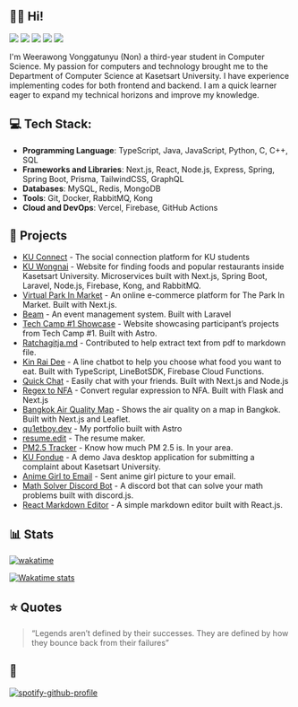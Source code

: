 ## 👋👋 Hi!
<!-- ![](https://komarev.com/ghpvc/?username=qu1etboy) -->

[![](https://img.shields.io/badge/website-000000?style=for-the-badge&logo=About.me&logoColor=white)](https://qu1etboy.dev/)
[![](https://img.shields.io/badge/LinkedIn-0077B5?style=for-the-badge&logo=linkedin&logoColor=white)](https://linkedin.com/in/weerawong)
[![](https://img.shields.io/badge/Facebook-1877F2?style=for-the-badge&logo=facebook&logoColor=white)](https://facebook.com/non.weerawong)
[![](https://img.shields.io/badge/Instagram-E4405F?style=for-the-badge&logo=instagram&logoColor=white)](https://instagram.com/nonzagreanthai)
[![](https://img.shields.io/badge/CodinGame-F2BB13?style=for-the-badge&logo=codingame&logoColor=white)](https://www.codingame.com/profile/435c0a5ffba2efbaef9c9d8e1518ef061736544)

<!-- ## 💫 About Me: -->
I'm Weerawong Vonggatunyu (Non) a third-year student in Computer Science. My passion for computers and technology brought me to the Department of Computer Science at Kasetsart University. I have experience implementing codes for both frontend and backend. I am a quick learner eager to expand my technical horizons and improve my knowledge.

## 💻 Tech Stack:
<!-- [![My Skills](https://skillicons.dev/icons?i=ts,js,py,cpp,nextjs,react,nodejs,express,tailwind,html,css,vercel,docker,prisma,mysql,mongodb,vscode,git,github)](https://skillicons.dev)
-->
- **Programming Language**: TypeScript, Java, JavaScript, Python, C, C++, SQL
- **Frameworks and Libraries**: Next.js, React, Node.js, Express, Spring, Spring Boot, Prisma, TailwindCSS, GraphQL
- **Databases**: MySQL, Redis, MongoDB
- **Tools**: Git, Docker, RabbitMQ, Kong
- **Cloud and DevOps**: Vercel, Firebase, GitHub Actions

## 🔧 Projects

- [KU Connect](https://github.com/ku-connect) - The social connection platform for KU students
- [KU Wongnai](https://github.com/KU-Wongnai/ku-wongnai) - Website for finding foods and popular restaurants inside Kasetsart University. Microservices built with Next.js, Spring Boot, Laravel, Node.js, Firebase, Kong, and RabbitMQ.
- [Virtual Park In Market](https://github.com/Qu1etboy/virtual-parkin-market) - An online e-commerce platform for The Park In Market. Built with Next.js.
- [Beam](https://github.com/Qu1etboy/beam) - An event management system. Built with Laravel
- [Tech Camp #1 Showcase](https://github.com/ku-t3ch/TechCamp) - Website showcasing participant’s projects from Tech Camp #1. Built with Astro.
- [Ratchagitja.md](https://github.com/narze/ratchagitja.md) - Contributed to help extract text from pdf to markdown file.
- [Kin Rai Dee](https://github.com/Qu1etboy/kin-rai-dee) - A line chatbot to help you choose what food you want to eat. Built with TypeScript, LineBotSDK, Firebase Cloud Functions.
- [Quick Chat](https://github.com/Qu1etboy/quick-chat) - Easily chat with your friends. Built with Next.js and Node.js
- [Regex to NFA](https://github.com/Qu1etboy/regex-to-nfa) - Convert regular expression to NFA. Built with Flask and Next.js
- [Bangkok Air Quality Map](https://github.com/Qu1etboy/bangkok-air-quality-map) - Shows the air quality on a map in Bangkok. Built with Next.js and Leaflet.
- [qu1etboy.dev](https://github.com/Qu1etboy/portfolio) - My portfolio built with Astro
- [resume.edit](https://github.com/Qu1etboy/resume-edit) - The resume maker.
- [PM2.5 Tracker](https://github.com/Qu1etboy/pm2.5-tracker) - Know how much PM 2.5 is. In your area.
- [KU Fondue](https://github.com/Qu1etboy/KU-Fondue) - A demo Java desktop application for submitting a complaint about Kasetsart University.
- [Anime Girl to Email](https://github.com/Qu1etboy/anime-girl-to-email) - Sent anime girl picture to your email.
- [Math Solver Discord Bot](https://github.com/Qu1etboy/math-solver-discord-bot) - A discord bot that can solve your math problems built with discord.js.
- [React Markdown Editor](https://github.com/Qu1etboy/react-markdown-editor) - A simple markdown editor built with React.js.

## 📊 Stats
[![wakatime](https://wakatime.com/badge/user/43319f53-3122-47b6-99d6-45e18debed2c.svg)](https://wakatime.com/@43319f53-3122-47b6-99d6-45e18debed2c)

[![Wakatime stats](https://github-readme-stats.vercel.app/api/wakatime/?username=qu1etboy&layout=compact&langs_count=16&hide_border=true&custom_title=Wakatime&bg_color=00000000&hide=PHP)](https://wakatime.com/@Qu1etboy)

## ⭐️ Quotes
> “Legends aren’t defined by their successes. They are defined by how they bounce back from their failures”

## 🎵
[![spotify-github-profile](https://spotify-github-profile.vercel.app/api/view?uid=nonzagreanthai&cover_image=true&theme=default&show_offline=false&background_color=121212&interchange=true&bar_color_cover=false)](https://github.com/kittinan/spotify-github-profile)

<!-- ## 📊 GitHub Stats: -->

<!-- <p align="center">
  <img src="https://github-readme-stats.vercel.app/api?username=qu1etboy&theme=dark&hide_border=false&include_all_commits=false&count_private=false">
</p> -->
<!-- <p align="center">
  <img src="https://github-readme-streak-stats.herokuapp.com/?user=qu1etboy&theme=dark&hide_border=false">
</p> -->
<!-- <p align="center">
  <img src="https://github-readme-stats.vercel.app/api/top-langs/?username=qu1etboy&theme=dark&hide_border=false&include_all_commits=false&count_private=false&layout=compact">
</p> -->

<!-- Proudly created with GPRM ( https://gprm.itsvg.in ) -->
